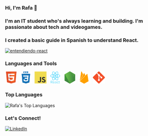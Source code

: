 ### Hi, I'm Rafa 👋

### I'm an **IT student** who's always learning and building. I'm passionate about tech and videogames.

### I created a basic guide in Spanish to understand React.
[![entendiendo-react](https://github-readme-stats.vercel.app/api/pin/?username=RafBD&repo=entendiendo-react)](https://github.com/RafBD/entendiendo-react)

### Languages and Tools
<div>
  <img src="https://github.com/devicons/devicon/blob/master/icons/html5/html5-original.svg" title="HTML5" alt="HTML" width="40" height="40"/>&nbsp;
  <img src="https://github.com/devicons/devicon/blob/master/icons/css3/css3-plain-wordmark.svg" title="CSS3" alt="CSS" width="40" height="40"/>&nbsp;
  <img src="https://github.com/devicons/devicon/blob/master/icons/javascript/javascript-original.svg" title="JavaScript" alt="JavaScript" width="40" height="40"/>&nbsp;
  <img src="https://github.com/devicons/devicon/blob/master/icons/react/react-original-wordmark.svg" title="React" alt="React" width="40" height="40"/>&nbsp;
  <img src="https://github.com/devicons/devicon/blob/master/icons/nodejs/nodejs-original.svg" title="NodeJS" alt="NodeJS" width="40" height="40"/>&nbsp;
  <img src="https://github.com/devicons/devicon/blob/master/icons/firebase/firebase-plain.svg" title="Firebase" alt="Firebase" width="40" height="40"/>&nbsp;
  <img src="https://github.com/devicons/devicon/blob/master/icons/git/git-original.svg" title="Git" alt="Git" width="40" height="40"/>
</div>

### Top Languages
<img alt="Rafa's Top Languages" src="https://github-readme-stats.vercel.app/api/top-langs/?username=RafBD&langs_count=10&layout=compact&theme=react&hide_border=false&bg_color=0D1117&title_color=9042eb&icon_color=9042" height="180"/>

### Let's Connect!
[![LinkedIn](https://img.shields.io/badge/LinkedIn-0077B5?style=flat-square&logo=linkedin&logoColor=white)](https://www.linkedin.com/in/rafael-benitez-diaz/)
